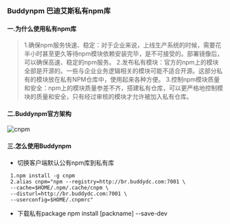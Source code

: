 ### Buddynpm 巴迪艾斯私有npm库

#### 一.为什么使用私有npm库
>1.确保npm服务快速、稳定：对于企业来说，上线生产系统的时候，需要花半小时甚至更久等待npm模块依赖安装完毕，是不可接受的。部署镜像后，可以确保高速、稳定的npm服务。
 2.发布私有模块：官方的npm上的模块全部是开源的。一些与企业业务逻辑相关的模块可能不适合开源。这部分私有的模块放在私有NPM仓库中，使用起来各种方便。
 3.控制npm模块质量和安全：npm上的模块质量参差不齐，搭建私有仓库，可以更严格地控制模块的质量和安全，只有经过审核的模块才允许被加入私有仓库。
 
#### 二.Buddynpm官方架构

![cnpm](http://blog.fens.me/wp-content/uploads/2014/09/cnpm-architect.png)
      
#### 三.怎么使用Buddynpm
- 切换客户端默认公有npm库到私有库
```
 1.npm install -g cnpm  
 2.alias cnpm="npm --registry=http://br.buddydc.com:7001 \
 --cache=$HOME/.npm/.cache/cnpm \
 --disturl=http://br.buddydc.com:7001 \
 --userconfig=$HOME/.cnpmrc"
```
- 下载私有package
  npm install [packname] --save-dev